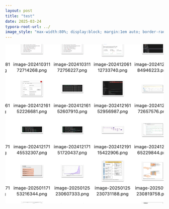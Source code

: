 ```yaml
---
layout: post
title: "test"
date: 2025-03-24
typora-root-url: ../
image_style: "max-width:80%; display:block; margin:1em auto; border-radius:10px; box-shadow:2px 2px 8px rgba(0,0,0,0.8);"
---
```




![image-20250324122333569](/assets/img//image-20250324122333569.png)
